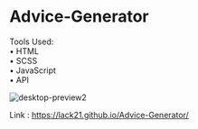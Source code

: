 # Advice-Generator

Tools Used:  
  • HTML  
  • SCSS  
  • JavaScript  
  • API  
  
![desktop-preview2](https://user-images.githubusercontent.com/100687592/225888069-c9d9bb58-9cec-4503-9bcc-eaf2c46944ad.jpg)

Link : https://lack21.github.io/Advice-Generator/
